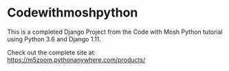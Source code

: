 # Codewithmoshpython

This is a completed Django Project from the Code with Mosh Python tutorial using Python 3.6 and Django 1.11.

Check out the complete site at: https://m5zoom.pythonanywhere.com/products/
